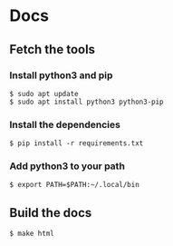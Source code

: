 # Docs

## Fetch the tools

### Install python3 and pip

```console
$ sudo apt update
$ sudo apt install python3 python3-pip
```

### Install the dependencies

```console
$ pip install -r requirements.txt
```

### Add python3 to your path

```console
$ export PATH=$PATH:~/.local/bin
```

## Build the docs

```console
$ make html
```
